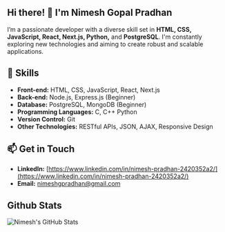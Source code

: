 ## Hi there! 👋 I'm **Nimesh Gopal Pradhan**  
I’m a passionate developer with a diverse skill set in **HTML, CSS, JavaScript, React, Next.js, Python,** and **PostgreSQL**. I'm constantly exploring new technologies and aiming to create robust and scalable applications.

## 🚀 Skills
- **Front-end:** HTML, CSS, JavaScript, React, Next.js  
- **Back-end:** Node.js, Express.js (Beginner)  
- **Database:** PostgreSQL, MongoDB (Beginner)
- **Programming Languages:** C, C++ Python
- **Version Control:** Git  
- **Other Technologies:** RESTful APIs, JSON, AJAX, Responsive Design 

## 📫 Get in Touch
- **LinkedIn:** [https://www.linkedin.com/in/nimesh-pradhan-2420352a2/](https://www.linkedin.com/in/nimesh-pradhan-2420352a2/)  
- **Email:** nimeshgpradhan@gmail.com
## Github Stats
![Nimesh's GitHub Stats](https://github-readme-stats.vercel.app/api?username=fruit-punchsamurai&show_icons=true&count_private=true&hide_title=true&theme=dark)


